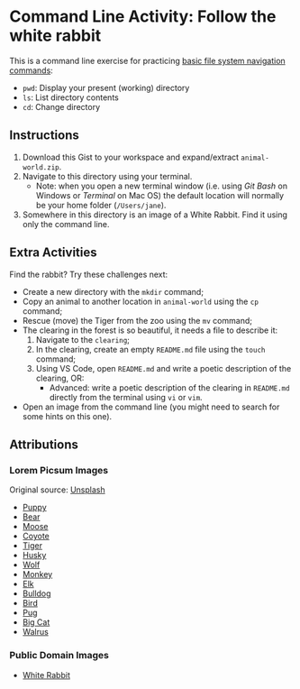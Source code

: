 # Command Line Activity: Follow the white rabbit
This is a command line exercise for practicing [basic file system navigation commands](https://gist.github.com/acidtone/316d2bd9cf59f841684dbd68ffc3ee95):
- `pwd`: Display your present (working) directory
- `ls`: List directory contents
- `cd`: Change directory

## Instructions
1. Download this Gist to your workspace and expand/extract `animal-world.zip`.
2. Navigate to this directory using your terminal.
    - Note: when you open a new terminal window (i.e. using _Git Bash_ on Windows or _Terminal_ on Mac OS) the default location will normally be your home folder (`/Users/jane`).
3. Somewhere in this directory is an image of a White Rabbit. Find it using only the command line.

## Extra Activities
Find the rabbit? Try these challenges next:
- Create a new directory with the `mkdir` command;
- Copy an animal to another location in `animal-world` using the `cp` command;
- Rescue (move) the Tiger from the zoo using the `mv` command;
- The clearing in the forest is so beautiful, it needs a file to describe it:
    1. Navigate to the `clearing`;
    2. In the clearing, create an empty `README.md` file using the `touch` command;
    3. Using VS Code, open `README.md` and write a poetic description of the clearing, OR:
        - Advanced: write a poetic description of the clearing in `README.md` directly from the terminal using `vi` or `vim`.
- Open an image from the command line (you might need to search for some hints on this one).

## Attributions
### Lorem Picsum Images
Original source: [Unsplash](https://unsplash.com/)

- [Puppy](https://picsum.photos/id/237/info)
- [Bear](https://picsum.photos/id/433/info)
- [Moose](https://picsum.photos/id/577/info)
- [Coyote](https://picsum.photos/id/582/info)
- [Tiger](https://picsum.photos/id/593/info)
- [Husky](https://picsum.photos/id/659/info)
- [Wolf](https://picsum.photos/id/718/info)
- [Monkey](https://picsum.photos/id/783/info)
- [Elk](https://picsum.photos/id/790/info)
- [Bulldog](https://picsum.photos/id/837/info)
- [Bird](https://picsum.photos/id/1024/info)
- [Pug](https://picsum.photos/id/1025/info)
- [Big Cat](https://picsum.photos/id/1074/info)
- [Walrus](https://picsum.photos/id/1084/info)

### Public Domain Images
- [White Rabbit](https://commons.wikimedia.org/wiki/Category:White_Rabbit#/media/File:Alice_par_John_Tenniel_37.png)